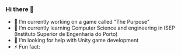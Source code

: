 ### Hi there 👋

- 🔭 I’m currently working on a game called "The Purpose"
- 🌱 I’m currently learning Computer Science and engineering in ISEP (Instituto Superior de Engenharia do Porto)
- 🤔 I’m looking for help with Unity game development
- ⚡ Fun fact: 
